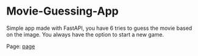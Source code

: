 # Movie-Guessing-App

Simple app made with FastAPI, you have 6 tries to guess the movie based on the image. You always have the option to start a new game.

Page: <a href="https://7tthsj.deta.dev/" target="_blank">page</a>
